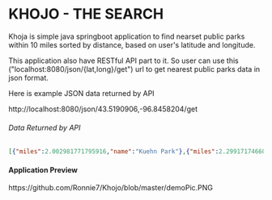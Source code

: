 <h1>KHOJO  - THE SEARCH</h1>

<P>Khoja is simple java springboot application to find nearset public parks within 10 miles sorted by distance, based on user's latitude and longitude.</p>
<p>This application also have RESTful API part to it. So user can use this ("localhost:8080/json/{lat,long}/get") url to get nearest public parks data in json format.</p>
<p>Here is example JSON data returned by API</p>

<p>http://localhost:8080/json/43.5190906,-96.8458204/get</p>

<h6>Data Returned by API</h6>

```JSON
[{"miles":2.002981771795916,"name":"Kuehn Park"},{"miles":2.299171746606614,"name":"Family Park"},{"miles":2.7851779713664686,"name":"Dunham Park"},{"miles":4.358649848776406,"name":"Sertoma Park"},{"miles":4.385846622583545,"name":"Sherman Park"},{"miles":4.751431709661124,"name":"Midco Aquatic Center"},{"miles":5.116337889248781,"name":"Elmwood Park"},{"miles":5.346479763942836,"name":"Wall Lake Park"},{"miles":5.911169641320578,"name":"Terrace Park"},{"miles":6.246147651409638,"name":"McKennan Park"},{"miles":6.523956655695398,"name":"Tower Park"},{"miles":6.732555364112486,"name":"Falls Park"},{"miles":6.742478118676868,"name":"Falls Park"},{"miles":6.8711165395271525,"name":"Tuthill Park"},{"miles":7.816076750965984,"name":"Pioneer Spray Park"},{"miles":7.900117476086892,"name":"Town One Park"},{"miles":8.062666910840134,"name":"Laurel Oak Park"},{"miles":8.590160757613054,"name":"Frank Olson Park"},{"miles":8.722271366344188,"name":"Kenny Anderson Park"},{"miles":9.47594927036281,"name":"Harmodon Park"}]
```

<h4>Application Preview </h4>
https://github.com/Ronnie7/Khojo/blob/master/demoPic.PNG
